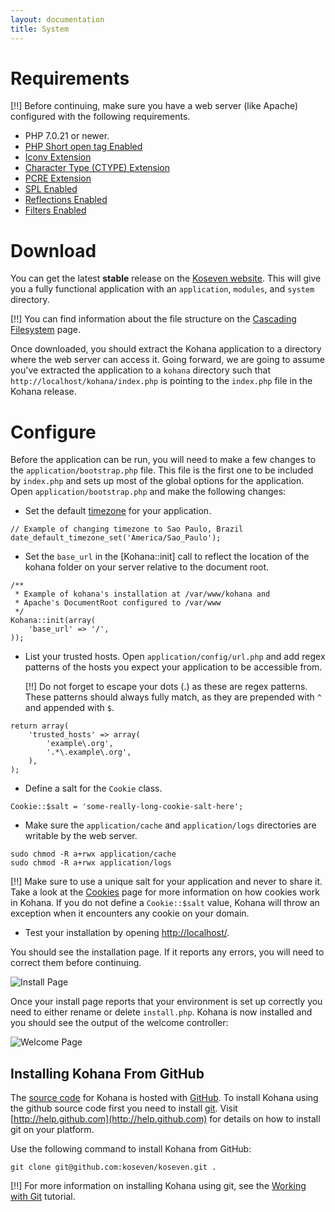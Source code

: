 ```yaml
---
layout: documentation
title: System
---
```

# Requirements

[!!] Before continuing, make sure you have a web server (like Apache) configured with the following requirements.

 - PHP 7.0.21 or newer.
 - [PHP Short open tag Enabled](http://php.net/manual/en/ini.core.php#ini.short-open-tag)
 - [Iconv Extension](http://php.net/iconv)
 - [Character Type (CTYPE) Extension](http://php.net/ctype)
 - [PCRE Extension](http://php.net/pcre)
 - [SPL Enabled](http://php.net/spl)
 - [Reflections Enabled](http://php.net/reflection)
 - [Filters Enabled](http://php.net/filter)

# Download

You can get the latest **stable** release on the [Koseven website](https://koseven.ga/). This will give you a fully functional application with an `application`, `modules`, and `system` directory.

[!!] You can find information about the file structure on the [Cascading Filesystem](/documentation/system/files) page.

Once downloaded, you should extract the Kohana application to a directory where the web server can access it. Going forward, we are going to assume you've extracted the application to a `kohana` directory such that `http://localhost/kohana/index.php` is pointing to the `index.php` file in the Kohana release.

# Configure

Before the application can be run, you will need to make a few changes to the `application/bootstrap.php` file. This file is the first one to be included by `index.php` and sets up most of the global options for the application. Open `application/bootstrap.php` and make the following changes:

 - Set the default [timezone](http://php.net/timezones) for your application.
~~~
// Example of changing timezone to Sao Paulo, Brazil
date_default_timezone_set('America/Sao_Paulo');
~~~
 - Set the `base_url` in the [Kohana::init] call to reflect the location of the kohana folder on your server relative to the document root.
~~~
/**
 * Example of kohana's installation at /var/www/kohana and
 * Apache's DocumentRoot configured to /var/www
 */
Kohana::init(array(
	'base_url' => '/',
));
~~~

 - List your trusted hosts. Open `application/config/url.php` and add regex patterns of the hosts you expect your application to be accessible from.

   [!!] Do not forget to escape your dots (.) as these are regex patterns. These patterns should always fully match, as they are prepended with `^` and appended with `$`.
~~~
return array(
	'trusted_hosts' => array(
		'example\.org',
		'.*\.example\.org',
	),
);
~~~

 - Define a salt for the `Cookie` class.
~~~
Cookie::$salt = 'some-really-long-cookie-salt-here';
~~~

 - Make sure the `application/cache` and `application/logs` directories are writable by the web server.
~~~
sudo chmod -R a+rwx application/cache
sudo chmod -R a+rwx application/logs
~~~

[!!] Make sure to use a unique salt for your application and never to share it. Take a look at the [Cookies](/documentation/system/cookies) page for more information on how cookies work in Kohana. If you do not define a `Cookie::$salt` value, Kohana will throw an exception when it encounters any cookie on your domain.

 - Test your installation by opening [http://localhost/](http://localhost/).

You should see the installation page. If it reports any errors, you will need to correct them before continuing.

![Install Page](install.png "Example of install page")

Once your install page reports that your environment is set up correctly you need to either rename or delete `install.php`. Kohana is now installed and you should see the output of the welcome controller:

![Welcome Page](welcome.png "Example of welcome page")

## Installing Kohana From GitHub

The [source code](https://github.com/koseven/koseven) for Kohana is hosted with [GitHub](http://github.com). To install Kohana using the github source code first you need to install [git](http://git-scm.com/). Visit [http://help.github.com](http://help.github.com) for details on how to install git on your platform.

Use the following command to install Kohana from GitHub:
~~~
git clone git@github.com:koseven/koseven.git .
~~~

[!!] For more information on installing Kohana using git, see the [Working with Git](/documentation/system/tutorials/git) tutorial.
